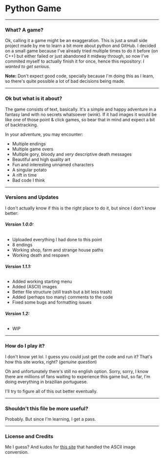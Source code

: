 # Python Game

---
### What? A game?

Ok, calling it a game might be an exaggeration. This is just a small side project made by me to learn a bit more about python and GitHub.
I decided on a small game because I've already tried multiple times to do it before (on C++) but either failed or just abandoned it midway through,
so now I've commited myself to actually finish it for once, hence this repository: *I wanted to get serious*.

**Note:** Don't expect good code, specially because I'm doing this as I learn, so there's quite possible a lot of bad decisions being made.



---
### Ok but what is it about?

The game consists of text, basically. It's a simple and happy adventure in a fantasy land with no secrets whatsoever (*wink*).
If it had images it would be like one of those point & click games, so bear that in mind and expect a bit of backtracking.

In your adventure, you may encounter:
* Multiple endings
* Multiple game overs
* Multiple gory, bloody and _very_ descriptive death messages
* Beautiful and high quality art 
* Fun and interesting unnamed characters
* A singular potato
* A rift in time
* Bad code I think

---
### Versions and Updates

I don't actually know if this is the right place to do it, but since I don't know better:

###### **Version 1.0.0:**
* Uploaded everything I had done to this point
* 8 endings
* Working shop, farm and strange house paths
* Working death and respawn

###### **Version 1.1.1:**
* Added working starting menu
* Added (ASCII) images
* Better file structure (still trash but a bit less trash)
* Added (perhaps too many) comments to the code
* Fixed some bugs and formatting issues

###### **Version 1.2:**
* WIP

---
### How do I play it?

I don't know yet lol. I guess you could just get the code and run it? That's how this site works, right? (_genuine question_)

Oh and unfortunately there's still no english option. Sorry, sorry, I know there are millions of fans waiting to experience this game but, so far, I'm doing everything in brazilian portuguese.

I'll try to figure all of this out better eventually.

---
### Shouldn't this file be more useful?

Probably. But since I'm learning, I get a pass.

---
### License and Credits

Me I guess? And kudos for [this site](https://manytools.org/hacker-tools/convert-images-to-ascii-art/) that handled the ASCII image conversion.


